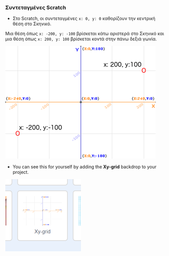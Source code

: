 ### Συντεταγμένες Scratch

+ Στο Scratch, οι συντεταγμένες `x: 0, y: 0` καθορίζουν την κεντρική θέση στο Σκηνικό.

Μια θέση όπως `x: -200, y: -100` βρίσκεται κάτω αριστερά στο Σκηνικό και μια θέση όπως `x: 200, y: 100` βρίσκεται κοντά στην πάνω δεξιά γωνία.

![Συντεταγμένες Σκηνικού](images/coordinates-stage.png)

+ You can see this for yourself by adding the **Xy-grid** backdrop to your project.

![Συντεταγμένες Σκηνικού](images/coordinates-backdrop.png)